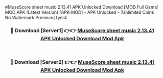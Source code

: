 #MuseScore sheet music 2.13.41 APK Unlocked Download [MOD Full Game] MOD APK (Latest Version) [APK-MOD] - APK Unlocked - [Unlimited Coins No Watermark Premium] tyer4



<div align="center">

<h3>🔴 Download [Server1] 👉👉 <a href="https://momento.my/?title=MuseScore_sheet_music_2.13.41_APK_Unlocked_Download">MuseScore sheet music 2.13.41 APK Unlocked Download Mod Apk</a></h3><br>

<h3>🔴 Download [Server2] 👉👉 <a href="https://momento.my/?title=MuseScore_sheet_music_2.13.41_APK_Unlocked_Download">MuseScore sheet music 2.13.41 APK Unlocked Download Mod Apk</a></h3>
</div>
